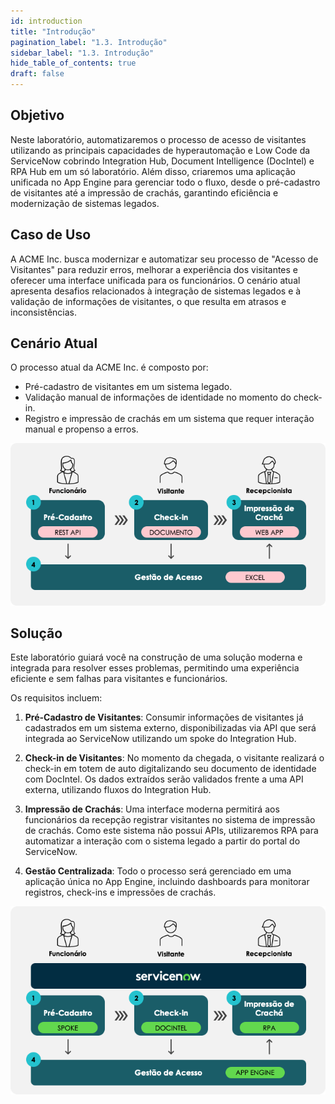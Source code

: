 ```yaml
---
id: introduction
title: "Introdução"
pagination_label: "1.3. Introdução"
sidebar_label: "1.3. Introdução"
hide_table_of_contents: true
draft: false
---
```


## Objetivo

Neste laboratório, automatizaremos o processo de acesso de visitantes utilizando as principais capacidades de hyperautomação e Low Code da ServiceNow cobrindo Integration Hub, Document Intelligence (DocIntel) e RPA Hub em um só laboratório. Além disso, criaremos uma aplicação unificada no App Engine para gerenciar todo o fluxo, desde o pré-cadastro de visitantes até a impressão de crachás, garantindo eficiência e modernização de sistemas legados.

## Caso de Uso

A ACME Inc. busca modernizar e automatizar seu processo de "Acesso de Visitantes" para reduzir erros, melhorar a experiência dos visitantes e oferecer uma interface unificada para os funcionários. O cenário atual apresenta desafios relacionados à integração de sistemas legados e à validação de informações de visitantes, o que resulta em atrasos e inconsistências.

## Cenário Atual
O processo atual da ACME Inc. é composto por:
- Pré-cadastro de visitantes em um sistema legado.
- Validação manual de informações de identidade no momento do check-in.
- Registro e impressão de crachás em um sistema que requer interação manual e propenso a erros.

![](../images/2024-12-06-20-07-57.png)


## Solução

Este laboratório guiará você na construção de uma solução moderna e integrada para resolver esses problemas, permitindo uma experiência eficiente e sem falhas para visitantes e funcionários.

Os requisitos incluem:
1. **Pré-Cadastro de Visitantes**: Consumir informações de visitantes já cadastrados em um sistema externo, disponibilizadas via API que será integrada ao ServiceNow utilizando um spoke do Integration Hub.
   
2. **Check-in de Visitantes**: No momento da chegada, o visitante realizará o check-in em totem de auto digitalizando seu documento de identidade com DocIntel. Os dados extraídos serão validados frente a uma API externa, utilizando fluxos do Integration Hub.

3. **Impressão de Crachás**: Uma interface moderna permitirá aos funcionários da recepção registrar visitantes no sistema de impressão de crachás. Como este sistema não possui APIs, utilizaremos RPA para automatizar a interação com o sistema legado a partir do portal do ServiceNow.

4. **Gestão Centralizada**: Todo o processo será gerenciado em uma aplicação única no App Engine, incluindo dashboards para monitorar registros, check-ins e impressões de crachás.

![](../images/2024-12-06-20-15-29.png)

